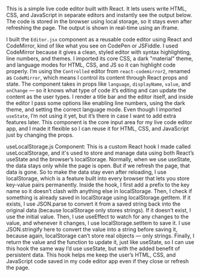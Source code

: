 This is a simple live code editor built with React. It lets users write HTML, CSS, and JavaScript in separate editors and instantly see the output below. The code is stored in the browser using local storage, so it stays even after refreshing the page. The output is shown in real-time using an iframe.

I built the `Editor.jsx` component as a reusable code editor using React and CodeMirror, kind of like what you see on CodePen or JSFiddle. I used CodeMirror because it gives a clean, styled editor with syntax highlighting, line numbers, and themes. I imported its core CSS, a dark "material" theme, and language modes for HTML, CSS, and JS so it can highlight code properly. I’m using the `Controlled` editor from `react-codemirror2`, renamed as `CodeMirror`, which means I control its content through React props and state. The component takes in props like `language`, `displayName`, `value`, and `onChange` — so it knows what type of code it’s editing and can update the content as the user types. I render a title bar and the editor itself, and inside the editor I pass some options like enabling line numbers, using the dark theme, and setting the correct language mode. Even though I imported `useState`, I’m not using it yet, but it’s there in case I want to add extra features later. This component is the core input area for my live code editor app, and I made it flexible so I can reuse it for HTML, CSS, and JavaScript just by changing the props.

useLocalStorage.js Component:
This is a custom React hook I made called useLocalStorage, and it's used to store and manage data using both React’s useState and the browser’s localStorage. Normally, when we use useState, the data stays only while the page is open. But if we refresh the page, that data is gone. So to make the data stay even after reloading, I use localStorage, which is a feature built into every browser that lets you store key-value pairs permanently. Inside the hook, I first add a prefix to the key name so it doesn’t clash with anything else in localStorage. Then, I check if something is already saved in localStorage using localStorage.getItem. If it exists, I use JSON.parse to convert it from a saved string back into the original data (because localStorage only stores strings). If it doesn’t exist, I use the initial value. Then, I use useEffect to watch for any changes to the value, and whenever it changes, I use localStorage.setItem to save it. I use JSON.stringify here to convert the value into a string before saving it, because again, localStorage can’t store real objects — only strings. Finally, I return the value and the function to update it, just like useState, so I can use this hook the same way I’d use useState, but with the added benefit of persistent data. This hook helps me keep the user’s HTML, CSS, and JavaScript code saved in my code editor app even if they close or refresh the page.

